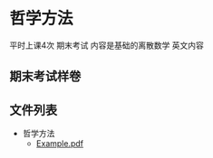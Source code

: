# 哲学方法

平时上课4次 期末考试 内容是基础的离散数学 英文内容 

## 期末考试样卷 


## 文件列表

- 哲学方法
    - [Example.pdf](https://github.com/QSCTech/zju-icicles/raw/master/哲学方法/Example.pdf)

